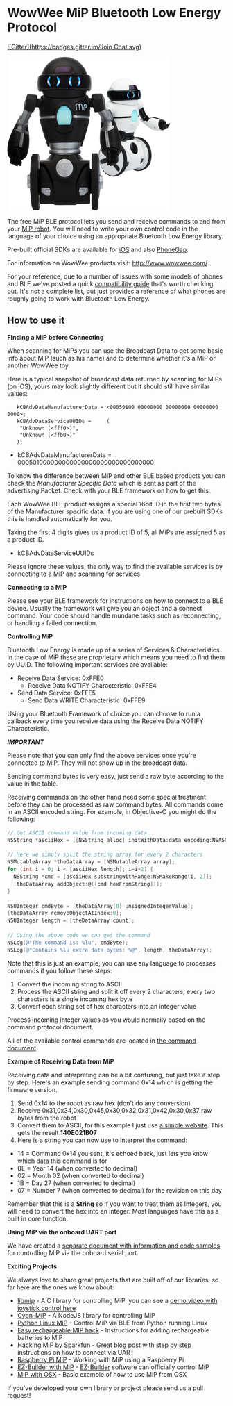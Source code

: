 WowWee MiP Bluetooth Low Energy Protocol
===============
[![Gitter](https://badges.gitter.im/Join Chat.svg)](https://gitter.im/WowWeeLabs/MiP-BLE-Protocol?utm_source=badge&utm_medium=badge&utm_campaign=pr-badge&utm_content=badge)

![](Images/MiP.png)

The free MiP BLE protocol lets you send and receive commands to and from your [MiP robot](http://www.meetmip.com). You will need to write your own control code in the language of your choice using an appropriate Bluetooth Low Energy library.

Pre-built official SDKs are available for [iOS](https://github.com/WowWeeLabs/MiP-iOS-SDK) and also [PhoneGap](https://github.com/WowWeeLabs/MiP-PhoneGap-SDK).

For information on WowWee products visit: http://www.wowwee.com/.

For your reference, due to a number of issues with some models of phones and BLE we've posted a quick [compatibility guide](http://www.wowwee.com/mip/compatibility) that's worth checking out. It's not a complete list, but just provides a reference of what phones are roughly going to work with Bluetooth Low Energy.

How to use it
-----------------------------------------------

**Finding a MiP before Connecting**

When scanning for MiPs you can use the Broadcast Data to get some basic info about MiP (such as his name) and to determine whether it's a MiP or another WowWee toy.

Here is a typical snapshot of broadcast data returned by scanning for MiPs (on iOS), yours may look slightly different but it should still have similar values:

```
   kCBAdvDataManufacturerData = <00050100 00000000 00000000 00000000 0000>;
   kCBAdvDataServiceUUIDs =     (
    "Unknown (<fff0>)",
    "Unknown (<ffb0>)"
   );
```

- kCBAdvDataManufacturerData = 000501000000000000000000000000000000

To know the difference between MiP and other BLE based products you can check the *Manufacturer Specific Data* which is sent as part of the advertising Packet. Check with your BLE framework on how to get this.

Each WowWee BLE product assigns a special 16bit ID in the first two bytes of the Manufacturer specific data. If you are using one of our prebuilt SDKs this is handled automatically for you.

Taking the first 4 digits gives us a product ID of 5, all MiPs are assigned 5 as a product ID.

- kCBAdvDataServiceUUIDs 

Please ignore these values, the only way to find the available services is by connecting to a MiP and scanning for services


**Connecting to a MiP**

Please see your BLE framework for instructions on how to connect to a BLE device. Usually the framework will give you an object and a connect command. Your code should handle mundane tasks such as reconnecting, or handling a failed connection.

**Controlling MiP**

Bluetooth Low Energy is made up of a series of Services & Characteristics. In the case of MiP these are proprietary which means you need to find them by UUID. The following important services are available:

- Receive Data Service: 0xFFE0
  - Receive Data NOTIFY Characteristic: 0xFFE4
- Send Data Service: 0xFFE5
  - Send Data WRITE Characteristic: 0xFFE9
  
Using your Bluetooth Framework of choice you can choose to run a callback every time you receive data using the Receive Data NOTIFY Characteristic.

_**IMPORTANT**_

Please note that you can only find the above services once you're connected to MiP. They will not show up in the broadcast data.

Sending command bytes is very easy, just send a raw byte according to the value in the table.

Receiving commands on the other hand need some special treatment before they can be processed as raw command bytes. All commands come in an ASCII encoded string. For example, in Objective-C you might do the following:

```objective-c
// Get ASCII command value from incoming data
NSString *asciiHex = [[NSString alloc] initWithData:data encoding:NSASCIIStringEncoding];

// Here we simply split the string array for every 2 characters
NSMutableArray *theDataArray = [NSMutableArray array];
for (int i = 0; i < [asciiHex length]; i=i+2) {
  NSString *cmd = [asciiHex substringWithRange:NSMakeRange(i, 2)];
  [theDataArray addObject:@([cmd hexFromString])];
}

NSUInteger cmdByte = [theDataArray[0] unsignedIntegerValue];
[theDataArray removeObjectAtIndex:0];
NSUInteger length = [theDataArray count];

// Using the above code we can get the command
NSLog(@"The command is: %lu", cmdByte);
NSLog(@"Contains %lu extra data bytes: %@", length, theDataArray);
```

Note that this is just an example, you can use any language to processes commands if you follow these steps:

1. Convert the incoming string to ASCII
2. Process the ASCII string and split it off every 2 characters, every two characters is a single incoming hex byte
3. Convert each string set of hex characters into an integer value

Process incoming integer values as you would normally based on the command protocol document.

All of the available control commands are located in [the command document](MiP-Protocol.md)

**Example of Receiving Data from MiP**

Receiving data and interpreting can be a bit confusing, but just take it step by step. Here's an example sending command 0x14 which is getting the firmware version.

1. Send 0x14 to the robot as raw hex (don't do any conversion)
2. Receive 0x31,0x34,0x30,0x45,0x30,0x32,0x31,0x42,0x30,0x37 raw bytes from the robot
3. Convert them to ASCII, for this example I just use [a simple website](http://www.rapidtables.com/convert/number/hex-to-ascii.htm). This gets the result **140E021B07**
4. Here is a string you can now use to interpret the command:

* 14 = Command 0x14 you sent, it's echoed back, just lets you know which data this command is for
* 0E = Year 14 (when converted to decimal)
* 02 = Month 02 (when converted to decimal)
* 1B = Day 27 (when converted to decimal)
* 07 = Number 7 (when converted to decimal) for the revision on this day

Remember that this is a **String** so if you want to treat them as Integers, you will need to convert the hex into an integer. Most languages have this as a built in core function.

**Using MiP via the onboard UART port**

We have created a [separate document with information and code samples](MiP-with-UART.md) for controlling MiP via the onboard serial port.

**Exciting Projects**

We always love to share great projects that are built off of our libraries, so far here are the ones we know about:

* [libmip](https://github.com/arnaud-ramey/libmip) - A C library for controlling MiP, you can see a [demo video with joystick control here](https://www.youtube.com/watch?v=8p5-vwIeQ2g)
* [Cyon-MiP](https://github.com/hybridgroup/cylon-mip) - A NodeJS library for controlling MiP
* [Python Linux MiP](https://github.com/vlimit/mip) - Control MiP via BLE from Python running Linux
* [Easy rechargeable MIP hack](https://hackaday.io/project/3316-putting-lipos-into-your-mip-robot) - Instructions for adding rechargeable batteries to MiP
* [Hacking MiP by Sparkfun](https://learn.sparkfun.com/tutorials/hacking-the-mip---proto-back) - Great blog post with step by step instructions on how to connect via UART
* [Raspberry Pi MiP](https://github.com/rjelbert/mip_robot/wiki) - Working with MiP using a Raspberry Pi
* [EZ-Builder with MiP](http://www.ez-robot.com/Tutorials/Help.aspx?id=204) - [EZ-Builder](http://www.ez-robot.com) software can officially control MiP
* [MiP with OSX](https://github.com/charcole/MiP-OSX) - Basic example of how to use MiP from OSX

If you've developed your own library or project please send us a pull request!
